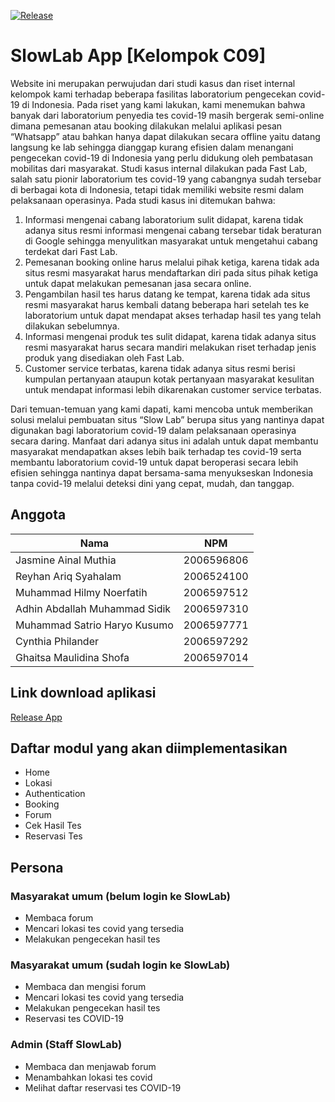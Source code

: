 [![Release](https://github.com/ariqsyahalam/slowlabapp/actions/workflows/release.yml/badge.svg)](https://github.com/ariqsyahalam/slowlabapp/actions/workflows/release.yml)

# SlowLab App [Kelompok C09]

Website ini merupakan perwujudan dari studi kasus dan riset internal kelompok kami terhadap beberapa fasilitas laboratorium pengecekan covid-19 di Indonesia. Pada riset yang kami lakukan, kami menemukan bahwa banyak dari laboratorium penyedia tes covid-19 masih bergerak semi-online dimana pemesanan atau booking dilakukan melalui aplikasi pesan “Whatsapp” atau bahkan hanya dapat dilakukan secara offline yaitu datang langsung ke lab sehingga dianggap kurang efisien dalam menangani pengecekan covid-19 di Indonesia yang perlu didukung oleh pembatasan mobilitas dari masyarakat. Studi kasus internal dilakukan pada Fast Lab, salah satu pionir laboratorium tes covid-19 yang cabangnya sudah tersebar di berbagai kota di Indonesia, tetapi tidak memiliki website resmi dalam pelaksanaan operasinya. Pada studi kasus ini ditemukan bahwa:

1.  Informasi mengenai cabang laboratorium sulit didapat, karena tidak adanya situs resmi informasi mengenai cabang tersebar tidak beraturan di Google sehingga menyulitkan masyarakat untuk mengetahui cabang terdekat dari Fast Lab.
2.  Pemesanan booking online harus melalui pihak ketiga, karena tidak ada situs resmi masyarakat harus mendaftarkan diri pada situs pihak ketiga untuk dapat melakukan pemesanan jasa secara online.
3.  Pengambilan hasil tes harus datang ke tempat, karena tidak ada situs resmi masyarakat harus kembali datang beberapa hari setelah tes ke laboratorium untuk dapat mendapat akses terhadap hasil tes yang telah dilakukan sebelumnya.
4.  Informasi mengenai produk tes sulit didapat, karena tidak adanya situs resmi masyarakat harus secara mandiri melakukan riset terhadap jenis produk yang disediakan oleh Fast Lab.
5.  Customer service terbatas, karena tidak adanya situs resmi berisi kumpulan pertanyaan ataupun kotak pertanyaan masyarakat kesulitan untuk mendapat informasi lebih dikarenakan customer service terbatas.

Dari temuan-temuan yang kami dapati, kami mencoba untuk memberikan solusi melalui pembuatan situs “Slow Lab” berupa situs yang nantinya dapat digunakan bagi laboratorium covid-19 dalam pelaksanaan operasinya secara daring. Manfaat dari adanya situs ini adalah untuk dapat membantu masyarakat mendapatkan akses lebih baik terhadap tes covid-19 serta membantu laboratorium covid-19 untuk dapat beroperasi secara lebih efisien sehingga nantinya dapat bersama-sama menyukseskan Indonesia tanpa covid-19 melalui deteksi dini yang cepat, mudah, dan tanggap.

## Anggota

| Nama                          | NPM        |
| ----------------------------- | ---------- |
| Jasmine Ainal Muthia          | 2006596806 |
| Reyhan Ariq Syahalam          | 2006524100 |
| Muhammad Hilmy Noerfatih      | 2006597512 |
| Adhin Abdallah Muhammad Sidik | 2006597310 |
| Muhammad Satrio Haryo Kusumo  | 2006597771 |
| Cynthia Philander             | 2006597292 |
| Ghaitsa Maulidina Shofa       | 2006597014 |

## Link download aplikasi

[Release App](https://github.com/ariqsyahalam/slowlabapp/actions/workflows/release.yml)

## Daftar modul yang akan diimplementasikan

- Home
- Lokasi
- Authentication
- Booking
- Forum
- Cek Hasil Tes
- Reservasi Tes

## Persona

### Masyarakat umum (belum login ke SlowLab)

- Membaca forum
- Mencari lokasi tes covid yang tersedia
- Melakukan pengecekan hasil tes

### Masyarakat umum (sudah login ke SlowLab)

- Membaca dan mengisi forum
- Mencari lokasi tes covid yang tersedia
- Melakukan pengecekan hasil tes
- Reservasi tes COVID-19

### Admin (Staff SlowLab)

- Membaca dan menjawab forum
- Menambahkan lokasi tes covid
- Melihat daftar reservasi tes COVID-19
